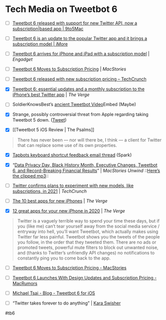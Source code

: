 # Tech Media on Tweetbot 6
- [ ] [Tweetbot 6 released with support for new Twitter API, now a subscription|based app | 9to5Mac](https://9to5mac.com/2021/01/26/tweetbot|6|new|features|subscription|model/)

- [ ] [Tweetbot 6 is an update to the popular Twitter app and it brings a subscription model | iMore](https://www.imore.com/tweetbot|6|update|popular|twitter|app|and|it|brings|subscription|model)

- [ ] [Tweetbot 6 arrives for iPhone and iPad with a subscription model](https://www.engadget.com/tweebot-6-tapbots-twitter-app-subscription-model-launch-110526052.html) | *Engadget*

- [ ] [Tweetbot 6 Moves to Subscription Pricing](https://www.macstories.net/news/tweetbot|6|moves|to|subscription|pricing/) | *MacStories*

- [ ] [Tweetbot 6 released with new subscription pricing – TechCrunch](https://techcrunch.com/2021/01/26/tweetbot|6|released|with|new|subscription|pricing/)

- [x] [Tweetbot 6: essential updates and a monthly subscription to the iPhone’s best Twitter app](https://www.theverge.com/2021/1/26/22250899/tweetbot|6|tapbots|ios|app|update|subscription|service|twitter|api) | *The Verge*

- [ ] SoldierKnowsBest’s [ancient Tweetbot Video](https://youtube.com/watch?v=DE1YHcoPxMk&feature=share)Embed (Maybe)

- [x] Strange, possibly controversial threat from Apple regarding taking Tweetbot 5 down. ([Tweet](https://twitter.com/tapbot_paul/status/1354145779494100992?s=20))

- [x] [[Tweetbot 5 iOS Review | The Psalms]]
> There has nev­er been — nor will there be, I think — a client for Twit­ter that can replace some use of its own prop­er­ties.  

- [x] [Tapbots keyboard shortcut feedback email thread](https://app.sparkmailapp.com/web-share/iolBCMqOjnPNrnPP7i0RpYLNieB3e9bfdx-M6YEB) (Spark)

- [x] “[Data Privacy Day, Black History Month, Executive Changes, Tweetbot 6, and Record-Breaking Financial Results](https://macstories-unwind.simplecast.com/episodes/data-privacy-day-black-history-month-executive-changes-tweetbot-6-and-record-breaking-financial-results-eO_2aHGi)” | *MacStories Unwind*
::[Here’s the clipped mp3](https://files.mastodon.social/media_attachments/files/105/697/491/771/381/283/original/fd734e69f18c4b51.mp3)::

- [ ] [Twitter confirms plans to experiment with new models, like subscriptions, in 2021](https://techcrunch.com/2021/02/08/twitter-confirms-plans-to-experiment-with-new-models-like-subscriptions-in-2021/) | *TechCrunch*

- [ ] [The 10 best apps for new iPhones](https://www.theverge.com/2018/12/25/18146897/best-iphone-apps-2018-email-photos-maps-weather) | *The Verge*

- [x] [12 great apps for your new iPhone in 2020](https://www.theverge.com/22187376/best-iphone-apps-2020-apple-ios) | *The Verge*
> Twitter is a vaguely terrible way to spend your time these days, but if you (like me) can’t tear yourself away from the social media service / entryway into hell, you’ll want Tweetbot, which actually makes using Twitter far less painful. Tweetbot shows you the tweets of the people you follow, in the order that they tweeted them. There are no ads or promoted tweets, powerful mute filters to block out unwanted noise, and (thanks to Twitter’s unfriendly API changes) no notifications to constantly ping you to come back to the app.  

- [ ] [Tweetbot 6 Moves to Subscription Pricing - MacStories](https://www.macstories.net/news/tweetbot-6-moves-to-subscription-pricing/)

- [ ] [Tweetbot 6 Launches With Design Updates and Subscription Pricing - MacRumors](https://www.macrumors.com/2021/01/26/tweetbot-6-subscription-pricing-change/)

- [ ] [Michael Tsai - Blog  -  Tweetbot 6 for iOS](https://mjtsai.com/blog/2021/01/26/tweetbot-6-for-ios/)

- [ ] “Twitter takes forever to do anything” | [Kara Swisher](https://pca.st/episode/483b6064-7255-47cb-9f13-75f89e6fb91e)


#tb6